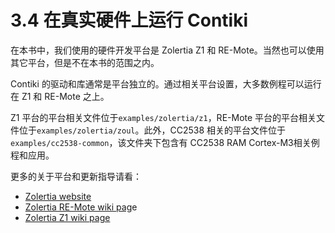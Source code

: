 # 3.4 在真实硬件上运行 Contiki

在本书中，我们使用的硬件开发平台是 Zolertia Z1 和 RE-Mote。当然也可以使用其它平台，但是不在本书的范围之内。

Contiki 的驱动和库通常是平台独立的。通过相关平台设置，大多数例程可以运行在 Z1 和 RE-Mote 之上。

Z1 平台的平台相关文件位于`examples/zolertia/z1`，RE-Mote 平台的平台相关文件位于`examples/zolertia/zoul`。此外，CC2538 相关的平台文件位于`examples/cc2538-common`，该文件夹下包含有 CC2538 RAM Cortex-M3相关例程和应用。

更多的关于平台和更新指导请看：

* [Zolertia website](http://www.zolertia)
* [Zolertia RE-Mote wiki pag](http://www.zolertia)e
* [Zolertia Z1 wiki page](https://github.com/Zolertia/Resources/wiki#the-z1-mote)

